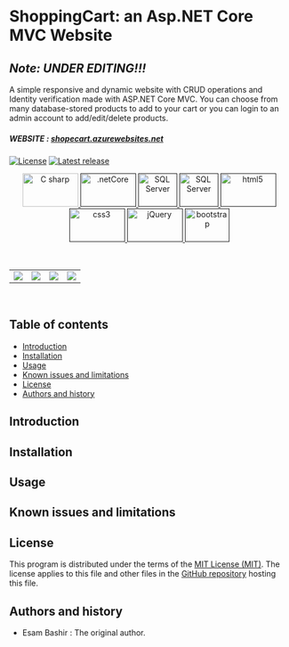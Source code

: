 ShoppingCart: an Asp.NET Core MVC Website 
=================================================
## _Note: UNDER EDITING!!!_

A simple responsive and dynamic website with CRUD operations and Identity verification made with ASP.NET Core MVC. You can choose from many database-stored products to add to your cart or you can login to an admin account to add/edit/delete products. 

##### _WEBSITE : [shopecart.azurewebsites.net](https://shopecart.azurewebsites.net)_

[![License](https://img.shields.io/badge/License-MIT-lightgray.svg?style=flat-square)](https://spdx.org/licenses/MIT.html)
[![Latest release](http://img.shields.io/badge/beta-0.1.0-blue.svg?style=flat-square)](./)

<p align="center">
<a href="https://dotnet.microsoft.com/en-us/languages/csharp" target="_blank" rel="noreferrer"> <img src="https://cdn.jsdelivr.net/gh/devicons/devicon/icons/csharp/csharp-original.svg" alt="C sharp" width="100" height="60"/> </a>
<a href="" target="_blank" rel="noreferrer"> <img src="https://upload.wikimedia.org/wikipedia/commons/e/ee/.NET_Core_Logo.svg" alt=".netCore" width="100" height="60"/> </a> 
<a href="" target="_blank" rel="noreferrer"> <img src="https://seeklogo.com/images/M/microsoft-sql-server-logo-96AF49E2B3-seeklogo.com.png" alt="SQL Server" width="70" height="60"/> </a> 
<a href="" target="_blank" rel="noreferrer"> <img src="https://upload.wikimedia.org/wikipedia/commons/f/fa/Microsoft_Azure.svg" alt="SQL Server" width="70" height="60"/> </a> 
<a href="" target="_blank" rel="noreferrer"> <img src="https://www.vectorlogo.zone/logos/w3_html5/w3_html5-icon.svg" alt="html5" width="100" height="60"/> </a>
<a href="" target="_blank" rel="noreferrer"> <img src="https://www.vectorlogo.zone/logos/w3_css/w3_css-icon.svg" alt="css3" width="100" height="60"/> </a> 
<a href="" target="_blank" rel="noreferrer"> <img src="https://www.vectorlogo.zone/logos/jquery/jquery-icon.svg" alt="jQuery" width="100" height="60"/> </a>  
<a href="" target="_blank" rel="noreferrer"> <img src="https://upload.wikimedia.org/wikipedia/commons/b/b2/Bootstrap_logo.svg" alt="bootstrap" width="80" height="60"/> </a>

</p>



</br>



|                              |                              |                              |                       |
| :---------------------------:|:----------------------------:|:----------------------------:|:---------------------:|
| ![](screenshots/image1.png)  |  ![](screenshots/image2.png) | ![](screenshots/image3.png)  |  ![](screenshots/image4.png)|



</br>

Table of contents
-----------------

* [Introduction](#introduction)
* [Installation](#installation)
* [Usage](#usage)
* [Known issues and limitations](#known-issues-and-limitations)
* [License](#license)
* [Authors and history](#authors-and-history)



Introduction
------------



Installation
------------

Usage
-----


Known issues and limitations
----------------------------
   


License
-------

This program is distributed under the terms of the [MIT License (MIT)](https://spdx.org/licenses/MIT.html).  The license applies to this file and other files in the [GitHub repository]([https://github.com/esammahdi/Processing/edit/main/Terrain%20Generator/](https://github.com/esammahdi/ShoppingCart/)) hosting this file.


Authors and history
---------------------------

* Esam Bashir : The original author.
